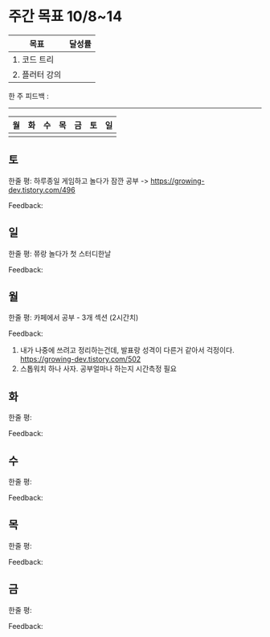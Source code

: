 # 주간 목표 10/8~14

| 목표 | 달성률 | 
|---|---|
| 1. 코드 트리 
| 2. 플러터 강의 

한 주 피드백 : 

---
| 월| 화 |수 |목 |금 | 토| 일
|---|---|---|---|---|---|---|
| | |

## 토

한줄 평: 하루종일 게임하고 놀다가 잠깐 공부 
-> https://growing-dev.tistory.com/496

Feedback: 

## 일

한줄 평: 쮸랑 놀다가 첫 스터디한날

Feedback: 

## 월

한줄 평: 카페에서 공부 - 3개 섹션 (2시간치) 

Feedback: 
1)  내가 나중에 쓰려고 정리하는건데, 발표랑 성격이 다른거 같아서 걱정이다. 
    https://growing-dev.tistory.com/502 
2) 스톱워치 하나 사자. 공부얼마나 하는지 시간측정 필요

## 화

한줄 평: 

Feedback: 
 
## 수

한줄 평:

Feedback: 

## 목


한줄 평: 

Feedback: 

## 금

한줄 평: 

Feedback: 

